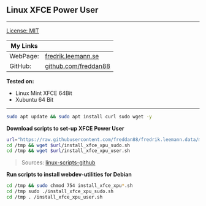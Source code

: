 ## Linux XFCE Power User

---

[License: MIT](https://choosealicense.com/licenses/mit)

| My Links |                                                      |
| -------- | ---------------------------------------------------- |
| WebPage: | [fredrik.leemann.se](https://fredrik.leemann.se)     |
| GitHub:  | [github.com/freddan88](https://github.com/freddan88) |

**Tested on:**

-   Linux Mint XFCE 64Bit
-   Xubuntu 64 Bit

---

```bash
sudo apt update && sudo apt install curl sudo wget -y
```

**Download scripts to set-up XFCE Power User**

```bash
url="https://raw.githubusercontent.com/freddan88/fredrik.leemann.data/main/linux/xfce_xpu"
cd /tmp && wget $url/install_xfce_xpu_sudo.sh
cd /tmp && wget $url/install_xfce_xpu_user.sh
```

> Sources: [linux-scripts-github](https://github.com/freddan88/fredrik.leemann.data/tree/main/linux/xfce_xpu)

**Run scripts to install webdev-utilities for Debian**

```bash
cd /tmp && sudo chmod 754 install_xfce_xpu*.sh
cd /tmp sudo ./install_xfce_xpu_sudo.sh
cd /tmp . /install_xfce_xpu_user.sh
```
